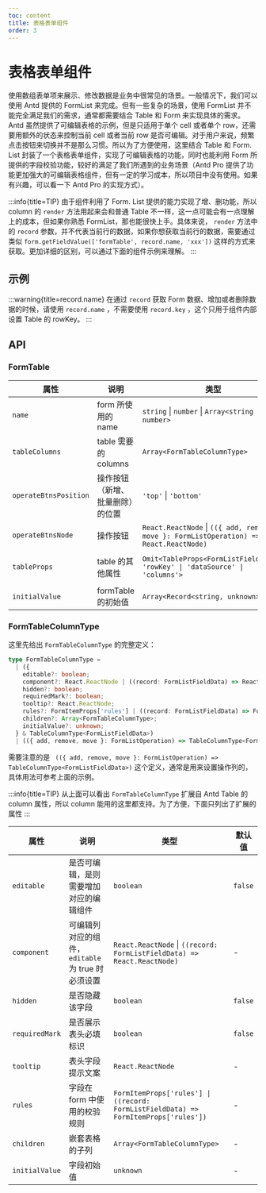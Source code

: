 ```yaml
---
toc: content
title: 表格表单组件
order: 3
---
```


# 表格表单组件

使用数组表单项来展示、修改数据是业务中很常见的场景。一般情况下，我们可以使用 Antd 提供的 FormList 来完成。但有一些复杂的场景，使用 FormList 并不能完全满足我们的需求，通常都需要结合 Table 和 Form 来实现具体的需求。Antd 虽然提供了可编辑表格的示例，但是只适用于单个 cell 或者单个 row，还需要用额外的状态来控制当前 cell 或者当前 row 是否可编辑。对于用户来说，频繁点击按钮来切换并不是那么习惯。所以为了方便使用，这里结合 Table 和 Form. List 封装了一个表格表单组件，实现了可编辑表格的功能，同时也能利用 Form 所提供的字段校验功能，较好的满足了我们所遇到的业务场景（Antd Pro 提供了功能更加强大的可编辑表格组件，但有一定的学习成本，所以项目中没有使用。如果有兴趣，可以看一下 Antd Pro 的实现方式）。

:::info{title=TIP}
由于组件利用了 Form. List 提供的能力实现了增、删功能，所以 column 的 `render` 方法用起来会和普通 Table 不一样，这一点可能会有一点理解上的成本，但如果你熟悉 FormList，那也能很快上手。具体来说， `render` 方法中的 `record` 参数，并不代表当前行的数据，如果你想获取当前行的数据，需要通过类似 `form.getFieldValue(['formTable', record.name, 'xxx'])` 这样的方式来获取。更加详细的区别，可以通过下面的组件示例来理解。
:::

## 示例

<code src='./demo/example-basic.tsx'></code>
<code src='./demo/example-field-control.tsx'></code>
:::warning{title=record.name}
在通过 `record` 获取 Form 数据、增加或者删除数据的时候，请使用 `record.name` ，不需要使用 `record.key` ，这个只用于组件内部设置 Table 的 rowKey。
:::
<code src='./demo/example-nested-columns.tsx'></code>
<code src='./demo/example-nested-table.tsx'></code>

## API

### FormTable

| 属性  | 说明  | 类型  | 默认值 |
|-------|-------|-------|-------|
| `name` | form 所使用的 name | `string` \| `number` \| `Array<string \| number>` | - |
| `tableColumns` | table 需要的 columns | `Array<FormTableColumnType>` | - |
| `operateBtnsPosition` | 操作按钮（新增、批量删除）的位置 | `'top'` \| `'bottom'` | `'bottom'` |
| `operateBtnsNode` | 操作按钮 | `React.ReactNode` \| `(({ add, remove, move }: FormListOperation) => React.ReactNode)` | - |
| `tableProps` | table 的其他属性 | `Omit<TableProps<FormListFieldData>, 'rowKey' \| 'dataSource' \| 'columns'>` | `{ bordered: true, pagination: false }` |
| `initialValue` | formTable 的初始值 | `Array<Record<string, unknown>>` | - |

### FormTableColumnType

这里先给出 `FormTableColumnType` 的完整定义：

```ts
type FormTableColumnType =
  | ({
    editable?: boolean;
    component?: React.ReactNode | ((record: FormListFieldData) => React.ReactNode);
    hidden?: boolean;
    requiredMark?: boolean;
    tooltip?: React.ReactNode;
    rules?: FormItemProps['rules'] | ((record: FormListFieldData) => FormItemProps['rules']);
    children?: Array<FormTableColumnType>;
    initialValue?: unknown;
  } & TableColumnType<FormListFieldData>)
  | (({ add, remove, move }: FormListOperation) => TableColumnType<FormListFieldData>);
```

需要注意的是 ` (({ add, remove, move }: FormListOperation) => TableColumnType<FormListFieldData>)` 这个定义，通常是用来设置操作列的，具体用法可参考上面的示例。

:::info{title=TIP}
从上面可以看出 `FormTableColumnType` 扩展自 Antd Table 的 column 属性，所以 column 能用的这里都支持。为了方便，下面只列出了扩展的属性
:::

| 属性  | 说明  | 类型  | 默认值 |
|-------|-------|-------|-------|
| `editable` | 是否可编辑，是则需要增加对应的编辑组件 | `boolean` | `false` |
| `component` | 可编辑列对应的组件， `editable` 为 true 时必须设置 | `React.ReactNode` \| `((record: FormListFieldData) => React.ReactNode)` | - |
| `hidden` | 是否隐藏该字段 | `boolean` | `false` |
| `requiredMark` | 是否展示表头必填标识 | `boolean` | `false` |
| `tooltip` | 表头字段提示文案 | `React.ReactNode` | - |
| `rules` | 字段在 form 中使用的校验规则 | `FormItemProps['rules'] \| ((record: FormListFieldData) => FormItemProps['rules'])` | - |
| `children` | 嵌套表格的子列 | `Array<FormTableColumnType>` | - |
| `initialValue` | 字段初始值 | `unknown` | - |
